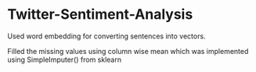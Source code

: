 # Twitter-Sentiment-Analysis

Used word embedding for converting sentences into vectors. 


Filled the missing values using column wise mean which was implemented using SimpleImputer() from sklearn
